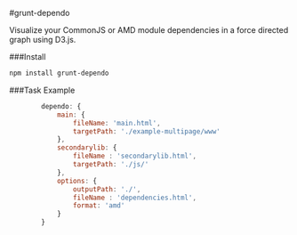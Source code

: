 #grunt-dependo

Visualize your CommonJS or AMD module dependencies in a force directed graph using D3.js.

###Install

````sh
npm install grunt-dependo
````

###Task Example

````js
        dependo: {
            main: {
                fileName: 'main.html',
                targetPath: './example-multipage/www'
            },
            secondarylib: {
                fileName : 'secondarylib.html',
                targetPath: './js/'
            },
            options: {
                outputPath: './',
                fileName : 'dependencies.html',
                format: 'amd'
            }
        }
````
